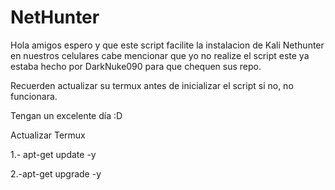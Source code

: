 # NetHunter
Hola amigos espero y que este script facilite la instalacion de Kali Nethunter en nuestros celulares
cabe mencionar que yo no realize el script este ya estaba hecho por DarkNuke090 para que chequen sus repo.

Recuerden actualizar su termux antes de inicializar el script si no, no funcionara.

Tengan un excelente día :D


Actualizar Termux

1.- apt-get update -y

2.-apt-get upgrade -y
